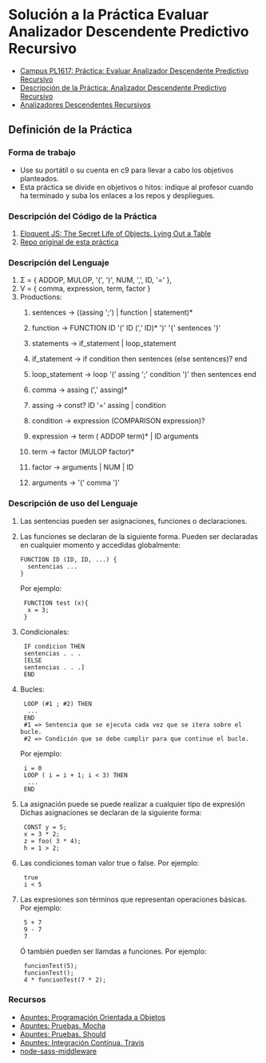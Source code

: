 # Solución a la Práctica Evaluar Analizador Descendente Predictivo Recursivo

* [Campus PL1617: Práctica: Evaluar Analizador Descendente Predictivo Recursivo](https://campusvirtual.ull.es/1617/mod/assign/view.php?id=195888)
* [Descripción de la Práctica: Analizador Descendente Predictivo Recursivo](http://crguezl.github.io/pl-html/node26.html)
* [Analizadores Descendentes Recursivos](https://casianorodriguezleon.gitbooks.io/ull-esit-1617/content/apuntes/parsing/recursivodescendente/)

## Definición de la Práctica

### Forma de trabajo

* Use su portátil o su cuenta en c9 para llevar a cabo los objetivos planteados.
* Esta práctica se divide en objetivos o hitos:  indique al profesor  cuando ha terminado y suba los enlaces a los repos y despliegues.

### Descripción del Código de la Práctica

1. [Eloquent JS: The Secret Life of Objects. Lying Out a Table](http://eloquentjavascript.net/06_object.html##h_36C2FHHi44)
2. [Repo original de esta práctica](https://github.com/ULL-ESIT-DSI-1617/oop-eloquentjs-example)

### Descripción del Lenguaje

1.  Σ = { ADDOP, MULOP, '(', ')', NUM, ',', ID, '=' },
2.  V = {  comma, expression, term, factor }
3.  Productions:
    1.  sentences       → ((assing ';') | function | statement)*
    2.  function        → FUNCTION ID '(' ID (',' ID)* ')' '{' sentences '}'
    3.  statements      → if_statement | loop_statement

    4. if_statement     → if condition then sentences (else sentences)? end
    5. loop_statement   → loop '(' assing ';' condition ')' then sentences end

    6.  comma           → assing (',' assing)*
    7.  assing          → const? ID '=' assing | condition
    8.  condition       → expression (COMPARISON expression)?
    9.  expression      → term ( ADDOP term)* | ID arguments
    10. term            → factor (MULOP factor)*
    11. factor          → arguments | NUM | ID
    12. arguments       → '(' comma ')'

### Descripción de uso del Lenguaje

1. Las sentencias pueden ser asignaciones, funciones o declaraciones.
2. Las funciones se declaran de la siguiente forma. Pueden ser declaradas en cualquier momento y accedidas globalmente:

       FUNCTION ID (ID, ID, ...) {
         sentencias ...
       }

   Por ejemplo:

        FUNCTION test (x){
         x = 3;
        }

4. Condicionales:

        IF condicion THEN
        sentencias . . .
        [ELSE
        sentencias . . .]
        END

5. Bucles:

        LOOP (#1 ; #2) THEN
         ...
        END
        #1 => Sentencia que se ejecuta cada vez que se itera sobre el bucle.
        #2 => Condición que se debe cumplir para que continue el bucle.

   Por ejemplo:

        i = 0
        LOOP ( i = i + 1; i < 3) THEN
         ...
        END

7. La asignación puede se puede realizar a cualquier tipo de expresión
   Dichas asignaciones se declaran de la siguiente forma:

        CONST y = 5;
        x = 3 * 2;
        z = foo( 3 * 4);
        h = 1 > 2;

8. Las condiciones toman valor true o false.
   Por ejemplo:

        true
        i < 5

9. Las expresiones son términos que representan operaciones básicas.
   Por ejemplo:

        5 + 7
        9 - 7
        7

   Ó también pueden ser llamdas a funciones.
   Por ejemplo:
   
        funcionTest(5);
        funcionTest();
        4 * funcionTest(7 * 2);

### Recursos

* [Apuntes: Programación Orientada a Objetos](https://casianorodriguezleon.gitbooks.io/ull-esit-1617/content/apuntes/oop/)
* [Apuntes: Pruebas. Mocha](https://casianorodriguezleon.gitbooks.io/ull-esit-1617/content/apuntes/pruebas/mocha.html)
* [Apuntes: Pruebas. Should](https://casianorodriguezleon.gitbooks.io/ull-esit-1617/content/apuntes/pruebas/mocha.html#shouldl)
* [Apuntes: Integración Contínua. Travis](https://casianorodriguezleon.gitbooks.io/ull-esit-1617/content/apuntes/pruebas/travis.html)
* [node-sass-middleware](https://github.com/sass/node-sass-middleware/blob/master/README.md)
